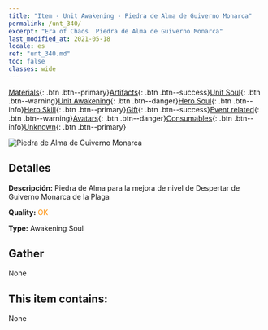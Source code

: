 ```yaml
---
title: "Item - Unit Awakening - Piedra de Alma de Guiverno Monarca"
permalink: /unt_340/
excerpt: "Era of Chaos  Piedra de Alma de Guiverno Monarca"
last_modified_at: 2021-05-18
locale: es
ref: "unt_340.md"
toc: false
classes: wide
---
```

 [Materials](/ItemsES/){: .btn .btn--primary}[Artifacts](/ItemsES/Artifacts/){: .btn .btn--success}[Unit Soul](/ItemsES/UnitSoul/){: .btn .btn--warning}[Unit Awakening](/ItemsES/UnitAwakening/){: .btn .btn--danger}[Hero Soul](/ItemsES/HeroSoul/){: .btn .btn--info}[Hero Skill](/ItemsES/HeroSkill/){: .btn .btn--primary}[Gift](/ItemsES/Gift/){: .btn .btn--success}[Event related](/ItemsES/Events/){: .btn .btn--warning}[Avatars](/ItemsES/Avatars/){: .btn .btn--danger}[Consumables](/ItemsES/Consumables/){: .btn .btn--info}[Unknown](/ItemsES/Unknown/){: .btn .btn--primary}

 ![Piedra de Alma de Guiverno Monarca](/images/u/tia_feilong.jpg)

## Detalles
 **Descripción:** Piedra de Alma para la mejora de nivel de Despertar de Guiverno Monarca de la Plaga

 **Quality:** <span style="color: #FF8C00">OK</span>

 **Type:** Awakening Soul

## Gather

  None

## This item contains:

  None

